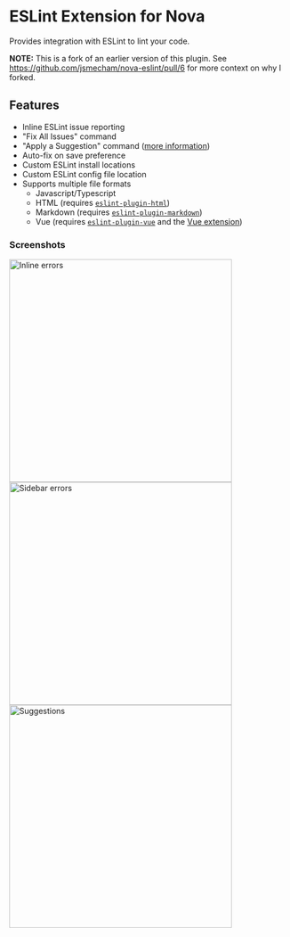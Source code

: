 # ESLint Extension for Nova

Provides integration with ESLint to lint your code.

**NOTE:** This is a fork of an earlier version of this plugin. See https://github.com/jsmecham/nova-eslint/pull/6 for more context on why I forked.

## Features

- Inline ESLint issue reporting
- "Fix All Issues" command
- "Apply a Suggestion" command ([more information](https://eslint.org/docs/developer-guide/working-with-rules#providing-suggestions))
- Auto-fix on save preference
- Custom ESLint install locations
- Custom ESLint config file location
- Supports multiple file formats
  - Javascript/Typescript
  - HTML (requires [`eslint-plugin-html`](https://www.npmjs.com/package/eslint-plugin-html))
  - Markdown (requires [`eslint-plugin-markdown`](https://www.npmjs.com/package/eslint-plugin-markdown))
  - Vue (requires [`eslint-plugin-vue`](https://www.npmjs.com/package/eslint-plugin-vue) and the [Vue extension](nova://extension/?id=com.tommasonegri.Vue&name=Vue))

### Screenshots

<img src="https://raw.githubusercontent.com/apexskier/nova-eslint/72c645668abed4e0d719a6f62cf1bc5e02691bae/ESLint.novaextension/Images/inline-errors.png" alt="Inline errors" width="400" />

<img src="https://raw.githubusercontent.com/apexskier/nova-eslint/72c645668abed4e0d719a6f62cf1bc5e02691bae/ESLint.novaextension/Images/sidebar-errors.png" alt="Sidebar errors" width="400" />

<img src="https://raw.githubusercontent.com/apexskier/nova-eslint/72c645668abed4e0d719a6f62cf1bc5e02691bae/ESLint.novaextension/Images/suggestions.png" alt="Suggestions" width="400" />
